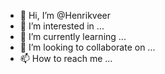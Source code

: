 - 👋 Hi, I’m @Henrikveer
- 👀 I’m interested in ...
- 🌱 I’m currently learning ...
- 💞️ I’m looking to collaborate on ...
- 📫 How to reach me ...

<!---
Henrikveer/Henrikveer is a ✨ special ✨ repository because its `README.md` (this file) appears on your GitHub profile.
You can click the Preview link to take a look at your changes.
--->
